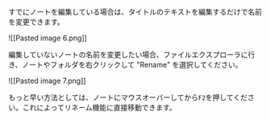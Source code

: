 すでにノートを編集している場合は、タイトルのテキストを編集するだけで名前を変更できます。

![[Pasted image 6.png]]

編集していないノートの名前を変更したい場合、ファイルエクスプローラに行き、ノートやフォルダを右クリックして "Rename" を選択してください。

![[Pasted image 7.png]]

もっと早い方法としては、ノートにマウスオーバーしてから`F2`を押してください。これによってリネーム機能に直接移動できます。